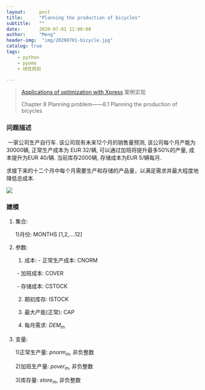 ```yaml
---
layout:     post
title:      "Planning the production of bicycles"
subtitle:   ""
date:       2020-07-01 11:00:00
author:     "Meng"
header-img:  "img/20200701-bicycle.jpg"
catalog: true
tags:
    - python
    - pyomo
    - 线性规划

---
```




> [Applications of optimization with Xpress](https://www.researchgate.net/publication/258159604_Applications_of_Optimization_with_Xpress-MP) 案例实现 
>
> Chapter 8 Planning problem——8.1 Planning the production of bicycles



### 问题描述

​	一家公司生产自行车. 该公司现有未来12个月的销售量预测, 该公司每个月产能为30000辆, 正常生产成本为 EUR 32/辆, 可以通过加班将提升最多50%的产量, 成本提升为EUR 40/辆. 当前库存2000辆, 存储成本为EUR 5/辆每月. 

​	求接下来的十二个月中每个月需要生产和存储的产品量，以满足需求并最大程度地降低总成本.

![](https://tva1.sinaimg.cn/large/007S8ZIlly1ggbapg9bjij314s06cmy9.jpg)

### 建模

1. 集合: 

   1)月份: MONTHS [1,2,….12]

2. 参数: 

   1) 成本: - 正常生产成本: CNORM

   ​         \- 加班成本: COVER

   ​         \- 存储成本: CSTOCK

   2) 期初库存: ISTOCK

   3) 最大产能(正常): CAP

   4) 每月需求: $DEM_m$

3. 变量:

   1)正常生产量: $pnorm_m$, 非负整数

   2)加班生产量: $pover_m$, 非负整数

   3)库存量: $store_m$, 非负整数